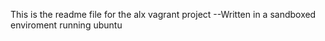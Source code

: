 This is the readme file for the alx vagrant project
--Written in a sandboxed enviroment running ubuntu
